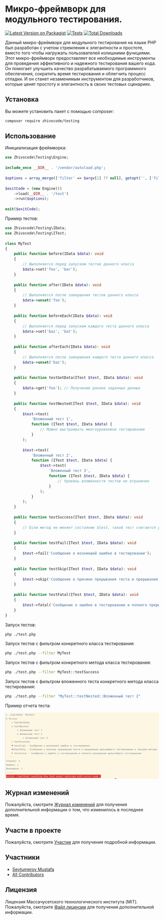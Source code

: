 # Микро-фреймворк для модульного тестирования.

[![Latest Version on Packagist](https://img.shields.io/packagist/v/zhivocode/testing.svg?style=flat-square)](https://packagist.org/packages/zhivocode/testing)
[![Tests](https://img.shields.io/github/actions/workflow/status/zhivocode/testing/run-tests.yml?branch=main&label=tests&style=flat-square)](https://github.com/zhivocode/testing/actions/workflows/run-tests.yml)
[![Total Downloads](https://img.shields.io/packagist/dt/zhivocode/testing.svg?style=flat-square)](https://packagist.org/packages/zhivocode/testing)

Данный микро-фреймворк для модульного тестирования на языке PHP был разработан с
учетом стремления к элегантности и простоте, вместо того чтобы нагружать пользователей излишними функциями. Этот
микро-фреймворк предоставляет все необходимые инструменты для проведения эффективного и надежного тестирования вашего
кода. Он помогает улучшить качество разрабатываемого программного обеспечения, сократить время тестирования и облегчить
процесс отладки. И он станет незаменимым инструментом для разработчиков, которые ценят простоту и элегантность
в своих тестовых сценариях.

## Установка

Вы можете установить пакет с помощью composer:

```bash
composer require zhivocode/testing
```

## Использование

Инициализация фреймворка:

```php
use Zhivocode\Testing\Engine;

include_once __DIR__ . '/vendor/autoload.php';

$options = array_merge(['filter' => $argv[1] ?? null], getopt('', ['filter:']));

$exitCode = (new Engine())
    ->load(__DIR__ . '/test')
    ->run($options);

exit($exitCode);
```

Пример тестов:

```php
use Zhivocode\Testing\IData;
use Zhivocode\Testing\ITest;

class MyTest 
{
    public function before(IData $data): void
    {
        // Выполняется перед запуском тестов данного класса
        $data->set('foo', 'bar');
    }

    public function after(IData $data): void
    {
        // Выполняется после завершения тестов данного класса
        $data->unset('foo');
    }

    public function beforeEach(IData $data): void
    {
        // Выполняется перед запуском каждого теста данного класса
        $data->set('baz', 'bat');
    }

    public function afterEach(IData $data): void
    {
        // Выполняется после завершения каждого теста данного класса
        $data->unset('baz');
    }

    public function testGetData(ITest $test, IData $data): void
    {
        $data->get('foo'); // Получение раннее заданных данных
    }

    public function testNested(ITest $test, IData $data): void
    {
        $test->test(
            'Вложенный тест 1',
            function (ITest $test, IData $data) {
                // Можно выстраивать многоуровневое тестирование
            }
        );

        $test->test(
            'Вложенный тест 2',
            function (ITest $test, IData $data) {
                $test->test(
                    'Вложенный тест 3',
                    function (ITest $test, IData $data) {
                        // Уровень вложенности тестов не ограничен
                    }
                );
            }
        );
    }

    public function testSuccess(ITest $test, IData $data): void
    {
        // Если метод не меняет состояние $test, такой тест считается успешно завершенным
    }

    public function testFail(ITest $test, IData $data): void
    {
        $test->fail('Сообщение о возникшей ошибке в тестировании');
    }

    public function testSkip(ITest $test, IData $data): void
    {
        $test->skip('Сообщение о причине прерывания теста и прерывания дальнейшего тестирования в текущем методе');
    }

    public function testFatal(ITest $test, IData $data): void
    {
        $test->fatal('Сообщение о ошибке в тестировании и полного прерывания дальнейшего тестирования');
    }
}
```

Запуск тестов:

```bash
php ./test.php
```

Запуск тестов с фильтром конкретного класса тестирования:

```bash
php ./test.php --filter MyTest
```

Запуск тестов с фильтром конкретного метода класса тестирования:

```bash
php ./test.php --filter MyTest::testSuccess
```

Запуск тестов с фильтром вложенного теста конкретного метода класса тестирования:

```bash
php ./test.php --filter "MyTest::testNested::Вложенный тест 2"
```

Пример отчета теста:

![report.png](report.png)

## Журнал изменений

Пожалуйста, смотрите [Журнал изменений](CHANGELOG.md) для получения дополнительной информации о том, что изменилось в
последнее время.

## Участи в проекте

Пожалуйста, смотрите [Участие](CONTRIBUTING.md) для получения подробной информации.

## Участники

- [Seytumerov Mustafa](https://github.com/zhivocode)
- [All Contributors](../../contributors)

## Лицензия

Лицензия Массачусетского технологического института (MIT). Пожалуйста, смотрите [Файл лицензии](LICENSE.md) для
получения дополнительной информации.

